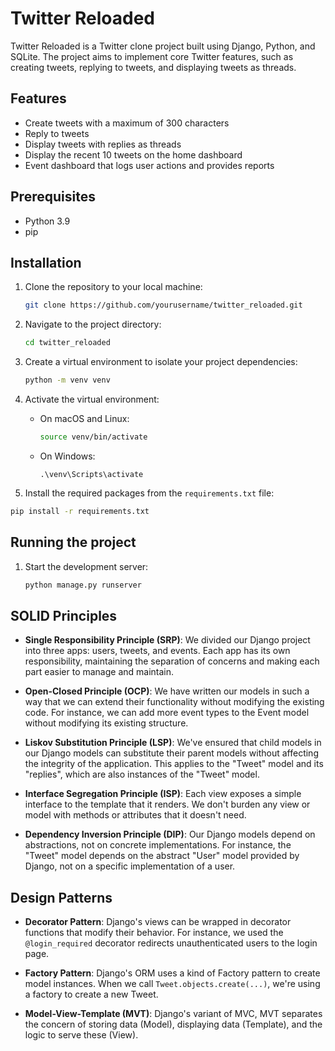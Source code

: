 # Twitter Reloaded

Twitter Reloaded is a Twitter clone project built using Django, Python, and SQLite. The project aims to implement core Twitter features, such as creating tweets, replying to tweets, and displaying tweets as threads.

## Features

- Create tweets with a maximum of 300 characters
- Reply to tweets
- Display tweets with replies as threads
- Display the recent 10 tweets on the home dashboard
- Event dashboard that logs user actions and provides reports

## Prerequisites

- Python 3.9
- pip

## Installation

1. Clone the repository to your local machine:
    ```zsh
    git clone https://github.com/yourusername/twitter_reloaded.git
    ```
2. Navigate to the project directory:
    ```zsh
    cd twitter_reloaded
    ```
3. Create a virtual environment to isolate your project dependencies:
    ```zsh
    python -m venv venv
    ```
4. Activate the virtual environment:

   - On macOS and Linux:

     ``` zsh
     source venv/bin/activate
     ```

   - On Windows:

     ```
     .\venv\Scripts\activate
     ```
5. Install the required packages from the `requirements.txt` file:
  ``` zsh
  pip install -r requirements.txt
  ```


## Running the project

1. Start the development server:
    ``` zsh
    python manage.py runserver
    ```
## SOLID Principles
- **Single Responsibility Principle (SRP)**: We divided our Django project into three apps: users, tweets, and events. Each app has its own responsibility, maintaining the separation of concerns and making each part easier to manage and maintain.

- **Open-Closed Principle (OCP)**: We have written our models in such a way that we can extend their functionality without modifying the existing code. For instance, we can add more event types to the Event model without modifying its existing structure.

- **Liskov Substitution Principle (LSP)**: We've ensured that child models in our Django models can substitute their parent models without affecting the integrity of the application. This applies to the "Tweet" model and its "replies", which are also instances of the "Tweet" model.

- **Interface Segregation Principle (ISP)**: Each view exposes a simple interface to the template that it renders. We don't burden any view or model with methods or attributes that it doesn't need.

- **Dependency Inversion Principle (DIP)**: Our Django models depend on abstractions, not on concrete implementations. For instance, the "Tweet" model depends on the abstract "User" model provided by Django, not on a specific implementation of a user.

## Design Patterns
- **Decorator Pattern**: Django's views can be wrapped in decorator functions that modify their behavior. For instance, we used the `@login_required` decorator redirects unauthenticated users to the login page.

- **Factory Pattern**: Django's ORM uses a kind of Factory pattern to create model instances. When we call `Tweet.objects.create(...)`, we're using a factory to create a new Tweet.

- **Model-View-Template (MVT)**: Django's variant of MVC, MVT separates the concern of storing data (Model), displaying data (Template), and the logic to serve these (View).
